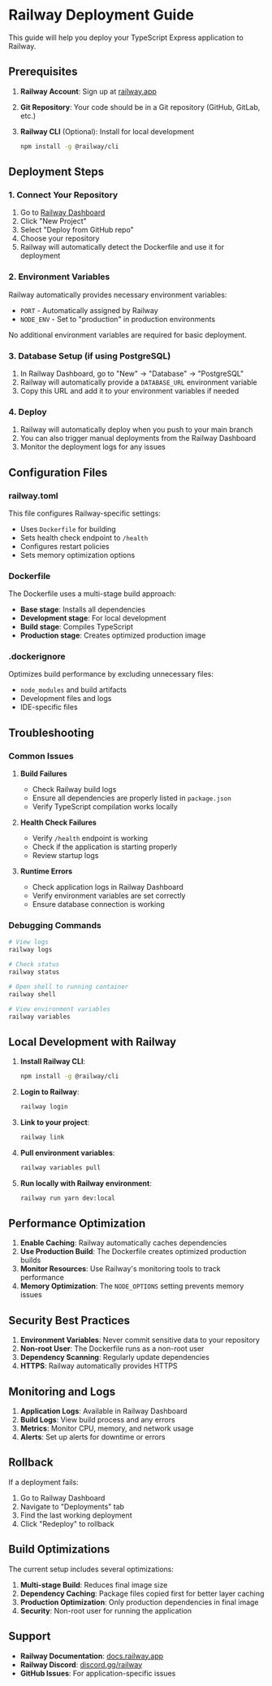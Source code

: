 # Railway Deployment Guide

This guide will help you deploy your TypeScript Express application to Railway.

## Prerequisites

1. **Railway Account**: Sign up at [railway.app](https://railway.app)
2. **Git Repository**: Your code should be in a Git repository (GitHub, GitLab, etc.)
3. **Railway CLI** (Optional): Install for local development

    ```bash
    npm install -g @railway/cli
    ```

## Deployment Steps

### 1. Connect Your Repository

1. Go to [Railway Dashboard](https://railway.app/dashboard)
2. Click "New Project"
3. Select "Deploy from GitHub repo"
4. Choose your repository
5. Railway will automatically detect the Dockerfile and use it for deployment

### 2. Environment Variables

Railway automatically provides necessary environment variables:

- `PORT` - Automatically assigned by Railway
- `NODE_ENV` - Set to "production" in production environments

No additional environment variables are required for basic deployment.

### 3. Database Setup (if using PostgreSQL)

1. In Railway Dashboard, go to "New" → "Database" → "PostgreSQL"
2. Railway will automatically provide a `DATABASE_URL` environment variable
3. Copy this URL and add it to your environment variables if needed

### 4. Deploy

1. Railway will automatically deploy when you push to your main branch
2. You can also trigger manual deployments from the Railway Dashboard
3. Monitor the deployment logs for any issues

## Configuration Files

### railway.toml

This file configures Railway-specific settings:

- Uses `Dockerfile` for building
- Sets health check endpoint to `/health`
- Configures restart policies
- Sets memory optimization options

### Dockerfile

The Dockerfile uses a multi-stage build approach:

- **Base stage**: Installs all dependencies
- **Development stage**: For local development
- **Build stage**: Compiles TypeScript
- **Production stage**: Creates optimized production image

### .dockerignore

Optimizes build performance by excluding unnecessary files:

- `node_modules` and build artifacts
- Development files and logs
- IDE-specific files

## Troubleshooting

### Common Issues

1. **Build Failures**
    - Check Railway build logs
    - Ensure all dependencies are properly listed in `package.json`
    - Verify TypeScript compilation works locally

2. **Health Check Failures**
    - Verify `/health` endpoint is working
    - Check if the application is starting properly
    - Review startup logs

3. **Runtime Errors**
    - Check application logs in Railway Dashboard
    - Verify environment variables are set correctly
    - Ensure database connection is working

### Debugging Commands

```bash
# View logs
railway logs

# Check status
railway status

# Open shell to running container
railway shell

# View environment variables
railway variables
```

## Local Development with Railway

1. **Install Railway CLI**:

    ```bash
    npm install -g @railway/cli
    ```

2. **Login to Railway**:

    ```bash
    railway login
    ```

3. **Link to your project**:

    ```bash
    railway link
    ```

4. **Pull environment variables**:

    ```bash
    railway variables pull
    ```

5. **Run locally with Railway environment**:

    ```bash
    railway run yarn dev:local
    ```

## Performance Optimization

1. **Enable Caching**: Railway automatically caches dependencies
2. **Use Production Build**: The Dockerfile creates optimized production builds
3. **Monitor Resources**: Use Railway's monitoring tools to track performance
4. **Memory Optimization**: The `NODE_OPTIONS` setting prevents memory issues

## Security Best Practices

1. **Environment Variables**: Never commit sensitive data to your repository
2. **Non-root User**: The Dockerfile runs as a non-root user
3. **Dependency Scanning**: Regularly update dependencies
4. **HTTPS**: Railway automatically provides HTTPS

## Monitoring and Logs

1. **Application Logs**: Available in Railway Dashboard
2. **Build Logs**: View build process and any errors
3. **Metrics**: Monitor CPU, memory, and network usage
4. **Alerts**: Set up alerts for downtime or errors

## Rollback

If a deployment fails:

1. Go to Railway Dashboard
2. Navigate to "Deployments" tab
3. Find the last working deployment
4. Click "Redeploy" to rollback

## Build Optimizations

The current setup includes several optimizations:

1. **Multi-stage Build**: Reduces final image size
2. **Dependency Caching**: Package files copied first for better layer caching
3. **Production Optimization**: Only production dependencies in final image
4. **Security**: Non-root user for running the application

## Support

- **Railway Documentation**: [docs.railway.app](https://docs.railway.app)
- **Railway Discord**: [discord.gg/railway](https://discord.gg/railway)
- **GitHub Issues**: For application-specific issues
